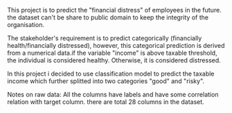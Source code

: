 This project is to predict the "financial distress" of employees in the future. the dataset can't be share to public domain to keep the integrity of the organisation. 

 The stakeholder's requirement is to predict categorically (financially health/financially distressed), however, this categorical prediction is derived from a numerical data.if the variable "income" is above taxable threshold, the individual is considered healthy. Otherwise, it is considered distressed.
 
 In this project i decided to use classification model to predict the taxable income which further splitted into two categories "good" and "risky".
 
 Notes on raw data:
  All the columns have labels and have some correlation relation with target column. there are total 28 columns in the dataset. 
